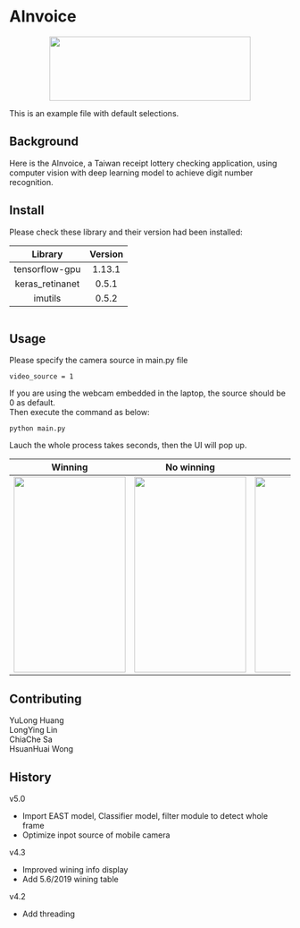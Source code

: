 # AInvoice

<div align=center><img height=115 width=360 src="https://github.com/turtlehuang/AInvoice/blob/master/ainvoice.png"/></div>

This is an example file with default selections.

## Background

Here is the AInvoice, a Taiwan receipt lottery checking application, using computer vision with deep learning model to achieve digit number recognition.

## Install
Please check these library and their version had been installed:

| Library | Version |
|:-:|:-:|
|tensorflow-gpu | 1.13.1|
|keras_retinanet |0.5.1 |
|imutils | 0.5.2|


```
```

## Usage
Please specify the camera source in main.py file<br>

```python=18
video_source = 1
```
If you are using the webcam embedded in the laptop, the source should be 0 as default.<br>
Then execute the command as below:

```
python main.py
```
Lauch the whole process takes seconds, then the UI will pop up.<br>

<center>
  
| Winning | No winning | Miss |
|:-:|:-:|:-:|
| <img height=350 width=200 src="https://github.com/turtlehuang/AInvoice/blob/master/winning.JPG"/> | <img height=350 width=200 src="https://github.com/turtlehuang/AInvoice/blob/master/no.JPG"/> | <img height=350 width=200 src="https://github.com/turtlehuang/AInvoice/blob/master/miss.JPG"/> |

</center>

## Contributing

YuLong Huang<br>
LongYing Lin<br>
ChiaChe Sa<br>
HsuanHuai Wong

## History
v5.0 
- Import EAST model, Classifier model, filter module to detect whole frame
- Optimize inpot source of mobile camera

v4.3
- Improved wining info display
- Add 5.6/2019 wining table

v4.2
- Add threading
